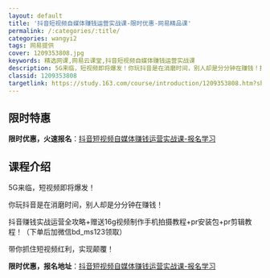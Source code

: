 ```yaml
---
layout: default
title: '抖音短视频自媒体赚钱运营实战课-限时优惠-网易精品课'
permalink: /:categories/:title/
categories: wangyi2
tags: 网易提供
cover: 1209353808.jpg
keywords: 精选网课,网易云课堂,抖音短视频自媒体赚钱运营实战课
description: 5G来临，短视频即将爆发！你玩抖音是在消磨时间，别人却是分分钟在赚钱！抖音赚钱实战运营全攻略+赠送16g视频制作手机拍摄
classid: 1209353808
targetlink: https://study.163.com/course/introduction/1209353808.htm?share=1&shareId=1025206652&utm_campaign=share&utm_medium=iphoneShare&utm_source=&utm_u=1025206652
---
```


## 限时特惠

**限时优惠，火速报名**：[抖音短视频自媒体赚钱运营实战课-报名学习](https://study.163.com/course/introduction/1209353808.htm?share=1&shareId=1025206652&utm_campaign=share&utm_medium=iphoneShare&utm_source=&utm_u=1025206652)

## 课程介绍

5G来临，短视频即将爆发！

你玩抖音是在消磨时间，别人却是分分钟在赚钱！

抖音赚钱实战运营全攻略+赠送16g视频制作手机拍摄教程+pr安装包+pr剪辑教程！（下单后加微信bd_ms123领取）

带你抓住短视频红利，实现颠覆！

**限时优惠，报名地址**：[抖音短视频自媒体赚钱运营实战课-报名学习](https://study.163.com/course/introduction/1209353808.htm?share=1&shareId=1025206652&utm_campaign=share&utm_medium=iphoneShare&utm_source=&utm_u=1025206652)

